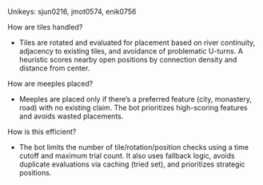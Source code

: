 Unikeys: sjun0216, jmot0574, enik0756

How are tiles handled?
- Tiles are rotated and evaluated for placement based on river continuity, adjacency to existing tiles, and avoidance of problematic U-turns. A heuristic scores nearby open positions by connection density and distance from center.

How are meeples placed?
- Meeples are placed only if there’s a preferred feature (city, monastery, road) with no existing claim. The bot prioritizes high-scoring features and avoids wasted placements.

How is this efficient?
- The bot limits the number of tile/rotation/position checks using a time cutoff and maximum trial count. It also uses fallback logic, avoids duplicate evaluations via caching (tried set), and prioritizes strategic positions.

